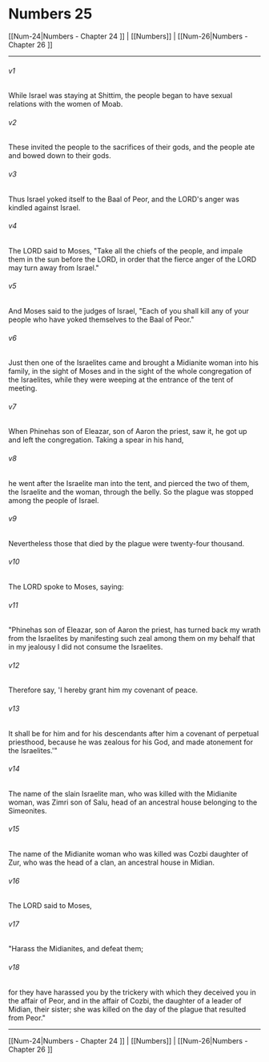 # Numbers 25

[[Num-24|Numbers - Chapter 24 ]] | [[Numbers]] | [[Num-26|Numbers - Chapter 26 ]]
***

###### v1
While Israel was staying at Shittim, the people began to have sexual relations with the women of Moab.
###### v2
These invited the people to the sacrifices of their gods, and the people ate and bowed down to their gods.
###### v3
Thus Israel yoked itself to the Baal of Peor, and the LORD's anger was kindled against Israel.
###### v4
The LORD said to Moses, "Take all the chiefs of the people, and impale them in the sun before the LORD, in order that the fierce anger of the LORD may turn away from Israel."
###### v5
And Moses said to the judges of Israel, "Each of you shall kill any of your people who have yoked themselves to the Baal of Peor."
###### v6
Just then one of the Israelites came and brought a Midianite woman into his family, in the sight of Moses and in the sight of the whole congregation of the Israelites, while they were weeping at the entrance of the tent of meeting.
###### v7
When Phinehas son of Eleazar, son of Aaron the priest, saw it, he got up and left the congregation. Taking a spear in his hand,
###### v8
he went after the Israelite man into the tent, and pierced the two of them, the Israelite and the woman, through the belly. So the plague was stopped among the people of Israel.
###### v9
Nevertheless those that died by the plague were twenty-four thousand.
###### v10
The LORD spoke to Moses, saying:
###### v11
"Phinehas son of Eleazar, son of Aaron the priest, has turned back my wrath from the Israelites by manifesting such zeal among them on my behalf that in my jealousy I did not consume the Israelites.
###### v12
Therefore say, 'I hereby grant him my covenant of peace.
###### v13
It shall be for him and for his descendants after him a covenant of perpetual priesthood, because he was zealous for his God, and made atonement for the Israelites.'"
###### v14
The name of the slain Israelite man, who was killed with the Midianite woman, was Zimri son of Salu, head of an ancestral house belonging to the Simeonites.
###### v15
The name of the Midianite woman who was killed was Cozbi daughter of Zur, who was the head of a clan, an ancestral house in Midian.
###### v16
The LORD said to Moses,
###### v17
"Harass the Midianites, and defeat them;
###### v18
for they have harassed you by the trickery with which they deceived you in the affair of Peor, and in the affair of Cozbi, the daughter of a leader of Midian, their sister; she was killed on the day of the plague that resulted from Peor."

***

[[Num-24|Numbers - Chapter 24 ]] | [[Numbers]] | [[Num-26|Numbers - Chapter 26 ]]
